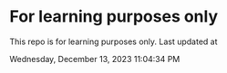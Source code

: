 # For learning purposes only
This repo is for learning purposes only.
Last updated at

Wednesday, December 13, 2023 11:04:34 PM

